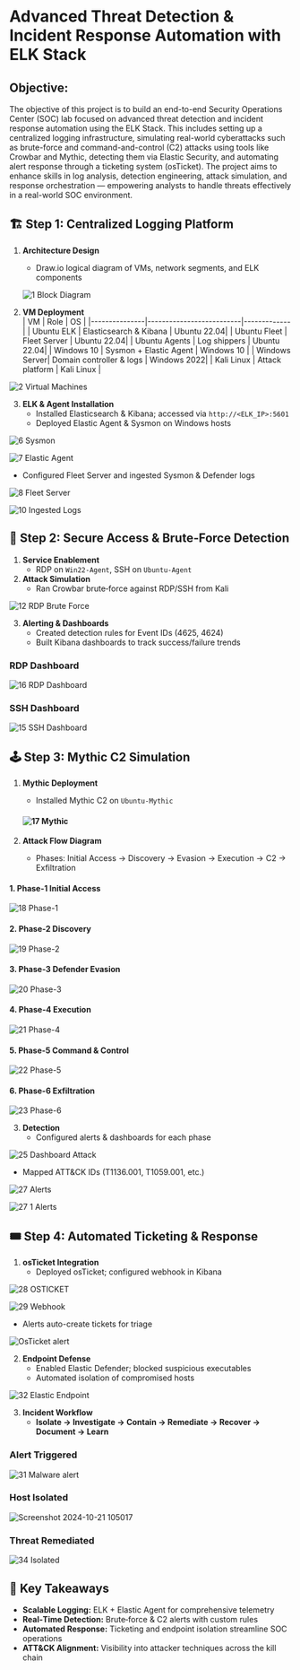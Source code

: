# Advanced Threat Detection & Incident Response Automation with ELK Stack

## Objective:  
The objective of this project is to build an end-to-end Security Operations Center (SOC) lab focused on advanced threat detection and incident response automation using the ELK Stack. This includes setting up a centralized logging infrastructure, simulating real-world cyberattacks such as brute-force and command-and-control (C2) attacks using tools like Crowbar and Mythic, detecting them via Elastic Security, and automating alert response through a ticketing system (osTicket). The project aims to enhance skills in log analysis, detection engineering, attack simulation, and response orchestration — empowering analysts to handle threats effectively in a real-world SOC environment.

## 🏗️ Step 1: Centralized Logging Platform  
1. **Architecture Design**  
   - Draw.io logical diagram of VMs, network segments, and ELK components
   
   ![1  Block Diagram](https://github.com/user-attachments/assets/b0f06441-bae9-46f6-8062-9b5cd35325b7)

2. **VM Deployment**  
   | VM            | Role                     | OS          |
   |---------------|--------------------------|-------------|
   | Ubuntu ELK    | Elasticsearch & Kibana   | Ubuntu 22.04|
   | Ubuntu Fleet  | Fleet Server             | Ubuntu 22.04|
   | Ubuntu Agents | Log shippers             | Ubuntu 22.04|
   | Windows 10    | Sysmon + Elastic Agent   | Windows 10  |
   | Windows Server| Domain controller & logs | Windows 2022|
   | Kali Linux    | Attack platform          | Kali Linux  |

![2  Virtual Machines](https://github.com/user-attachments/assets/d4eca1b2-8765-499c-8ae0-68df7cf0c79d)

3. **ELK & Agent Installation**  
   - Installed Elasticsearch & Kibana; accessed via `http://<ELK_IP>:5601`  
   - Deployed Elastic Agent & Sysmon on Windows hosts

![6  Sysmon](https://github.com/user-attachments/assets/b734824a-b654-460d-8ce3-852a0d3a99f3)

![7  Elastic Agent](https://github.com/user-attachments/assets/b24aaaf1-c095-498f-ad8e-c90dde784a83)

   - Configured Fleet Server and ingested Sysmon & Defender logs  

![8  Fleet Server](https://github.com/user-attachments/assets/40c83393-9cce-4620-aeb5-640f996db905)

![10  Ingested Logs](https://github.com/user-attachments/assets/1f5eecd4-6a73-4dcd-9324-45ee49965264)


## 🔐 Step 2: Secure Access & Brute‑Force Detection  
1. **Service Enablement**  
   - RDP on `Win22-Agent`, SSH on `Ubuntu-Agent`  
2. **Attack Simulation**  
   - Ran Crowbar brute‑force against RDP/SSH from Kali

![12  RDP Brute Force](https://github.com/user-attachments/assets/17edb3f7-3568-43fa-8631-c2b6dcf37cbc)
     
3. **Alerting & Dashboards**  
   - Created detection rules for Event IDs (4625, 4624)  
   - Built Kibana dashboards to track success/failure trends

### RDP Dashboard
![16  RDP Dashboard](https://github.com/user-attachments/assets/82b4bdc2-5450-4a33-b250-bb6109ff3dad)

### SSH Dashboard
![15  SSH Dashboard](https://github.com/user-attachments/assets/25e69937-6b72-4283-b368-8f0e4eefb0fa)

## 🕹️ Step 3: Mythic C2 Simulation  
1. **Mythic Deployment**  
   - Installed Mythic C2 on `Ubuntu-Mythic`
     
   ####  ![17  Mythic](https://github.com/user-attachments/assets/51353bad-55a1-4700-bcd3-ba92bf26940c)

3. **Attack Flow Diagram**  
   - Phases: Initial Access → Discovery → Evasion → Execution → C2 → Exfiltration
     
#### 1. Phase-1 Initial Access 

![18  Phase-1](https://github.com/user-attachments/assets/bf52e2eb-aa61-4e5b-aab1-dd4aba04fa9e)

#### 2. Phase-2 Discovery 
![19  Phase-2](https://github.com/user-attachments/assets/c5549404-a559-4871-8fa6-bdb58e05207d)

#### 3. Phase-3 Defender Evasion 
![20  Phase-3](https://github.com/user-attachments/assets/8a206132-aeb6-4187-bd2d-b62070fab68c)

#### 4. Phase-4 Execution 
![21  Phase-4](https://github.com/user-attachments/assets/f6586aba-ec5a-4956-91a7-b85686bfe1d0)

#### 5. Phase-5 Command & Control 
![22  Phase-5](https://github.com/user-attachments/assets/e73efc61-74e1-450d-a07d-6b0584e0540e)

#### 6. Phase-6 Exfiltration 
![23  Phase-6](https://github.com/user-attachments/assets/3e23e166-a942-4d16-97b4-58074e7613e8)

3. **Detection**  
   - Configured alerts & dashboards for each phase

![25  Dashboard Attack](https://github.com/user-attachments/assets/929279ca-ea4d-4bf4-9003-e4526d9fab75)

   - Mapped ATT&CK IDs (T1136.001, T1059.001, etc.)  

![27  Alerts](https://github.com/user-attachments/assets/21aa194e-1f28-4fc3-99f2-6bdacaa79e40)

![27 1 Alerts](https://github.com/user-attachments/assets/93e406a8-fb36-4549-8b18-ad0acd47c13b)

## 🎟️ Step 4: Automated Ticketing & Response  
1. **osTicket Integration**  
   - Deployed osTicket; configured webhook in Kibana

![28  OSTICKET](https://github.com/user-attachments/assets/3214cb6d-0d9b-4e5d-8772-ff4e94ed9edf)

![29  Webhook](https://github.com/user-attachments/assets/63ec32d8-50b5-4906-8bab-fd16e50a728b)

   - Alerts auto-create tickets for triage
     
![OsTicket alert](https://github.com/user-attachments/assets/00127306-f869-4cf2-97f8-99ac4b8ffa40)

2. **Endpoint Defense**  
   - Enabled Elastic Defender; blocked suspicious executables  
   - Automated isolation of compromised hosts

![32  Elastic Endpoint ](https://github.com/user-attachments/assets/452cf769-9659-43a0-9061-5e123c50d728)
   
3. **Incident Workflow**  
   - **Isolate → Investigate → Contain → Remediate → Recover → Document → Learn**

### Alert Triggered 
![31  Malware alert](https://github.com/user-attachments/assets/9d1bfa10-7cc6-4104-a61b-72d4f88461b5)

### Host Isolated
![Screenshot 2024-10-21 105017](https://github.com/user-attachments/assets/9db787e7-8aad-4c23-aeb9-e1b1304b45ca)

### Threat Remediated
![34  Isolated](https://github.com/user-attachments/assets/0ddf3335-4cd7-4147-bac5-57b555ffdd0a)

## 🔑 Key Takeaways  
- **Scalable Logging:** ELK + Elastic Agent for comprehensive telemetry  
- **Real‑Time Detection:** Brute‑force & C2 alerts with custom rules  
- **Automated Response:** Ticketing and endpoint isolation streamline SOC operations  
- **ATT&CK Alignment:** Visibility into attacker techniques across the kill chain  


